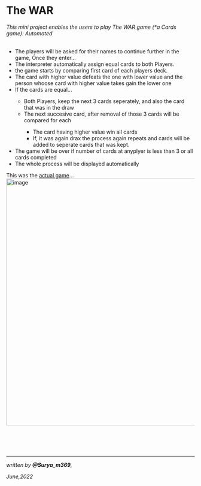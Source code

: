 # The WAR
<em>This mini project enables the users to play The WAR game (*a Cards game): Automated</em>
<br>
<br>
<ul>
  <li>The players will be asked for their names to continue further in the game, Once they enter...</li>
  <li>The interpreter automatically assign equal cards to both Players.</li>
  <li>the game starts by comparing first card of each players deck.</li>
  <li>The card with higher value defeats the one with lower value and the person whoose card with higher value takes gain the lower one</li>
  <li>If the cards are equal...</li>
   <ul>
      <li>Both Players, keep the next 3 cards seperately, and also the card that was in the draw</li>
      <li>The next succesive card, after removal of those 3 cards will be compared for each</li>
        <ul>
            <li>The card having higher value win all cards</li>
            <li>If, it was again drax the process again repeats and cards will be added to seperate cards that was kept.
        </ul>
  </ul>
 <li>The game will be over if number of cards at anyplyer is less than 3 or all cards completed</li>
 <li>The whole process will be displayed automatically</li>
  
</ul>


This was the <a href="https://en.wikipedia.org/wiki/War_(card_game)">actual game</a>...
<br>
<img width="659" alt="image" src="https://user-images.githubusercontent.com/84558706/179169192-879cbc33-c0d4-4f48-8c71-fc8a2fd8d03d.png">
<br>
<br>
<br>
<br>
<br>
<hr>
<em>written by  <strong>@Surya_m369</strong>, <p>June,2022</p><em>
